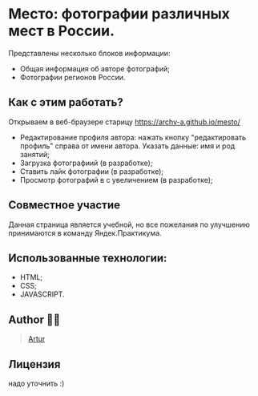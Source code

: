 # Место: фотографии различных мест в России.

Представлены несколько блоков информации:

- Общая информация об авторе фотографий;
- Фотографии регионов России.

## Как с этим работать?

Открываем в веб-браузере старицу https://archy-a.github.io/mesto/

- Редактирование профиля автора: нажать кнопку "редактировать профиль" справа от имени автора. Указать данные: имя и род занятий;
- Загрузка фотографиий (в разработке);
- Ставить лайк фотографии (в разработке);
- Просмотр фотографий в с увеличением (в разработке);

## Совместное участие
Данная страница является учебной, но все пожелания по улучшению принимаются в команду Яндек.Практикума.

## Использованные технологии:
- HTML;
- CSS;
- JAVASCRIPT.

## Author :man_technologist:

> [Artur](https://github.com/Archy-A)
## Лицензия
надо уточнить :)
